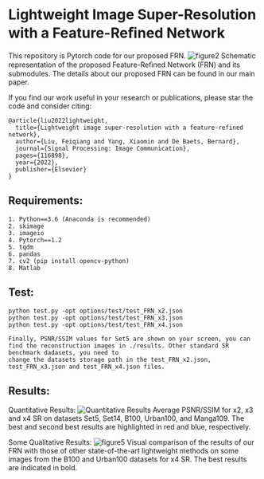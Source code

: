 # Lightweight Image Super-Resolution with a Feature-Reﬁned Network
This repository is Pytorch code for our proposed FRN.
![figure2](https://user-images.githubusercontent.com/42378133/206620532-d68ae121-b41b-4bd1-9e3f-240052fe303b.png)
Schematic representation of the proposed Feature-Reﬁned Network (FRN) and its submodules. The details about our proposed FRN can be found in our main paper.

If you find our work useful in your research or publications, please star the code and consider citing:

    @article{liu2022lightweight,
      title={Lightweight image super-resolution with a feature-refined network},
      author={Liu, Feiqiang and Yang, Xiaomin and De Baets, Bernard},
      journal={Signal Processing: Image Communication},
      pages={116898},
      year={2022},
      publisher={Elsevier}
    }

## Requirements:

    1. Python==3.6 (Anaconda is recommended)
    2. skimage
    3. imageio
    4. Pytorch==1.2
    5. tqdm
    6. pandas
    7. cv2 (pip install opencv-python)
    8. Matlab

## Test:

    python test.py -opt options/test/test_FRN_x2.json
    python test.py -opt options/test/test_FRN_x3.json
    python test.py -opt options/test/test_FRN_x4.json

    Finally, PSNR/SSIM values for Set5 are shown on your screen, you can find the reconstruction images in ./results. Other standard SR benchmark dadasets, you need to
    change the datasets storage path in the test_FRN_x2.json, test_FRN_x3.json and test_FRN_x4.json files.
    
## Results:

Quantitative Results:
![Quantitative Results](https://user-images.githubusercontent.com/42378133/206619675-b21e628b-1393-4d99-b415-96b56a594c5e.png)
Average PSNR/SSIM for x2, x3 and x4 SR on datasets Set5, Set14, B100, Urban100, and Manga109. The best and second best results are highlighted in
red and blue, respectively.

Some Qualitative Results:
![figure5](https://user-images.githubusercontent.com/42378133/206620012-87495f7a-66c2-4cfd-8f39-42dc425a2e05.png)
Visual comparison of the results of our FRN with those of other state-of-the-art lightweight methods on some images from the B100 and Urban100
datasets for x4 SR. The best results are indicated in bold.
